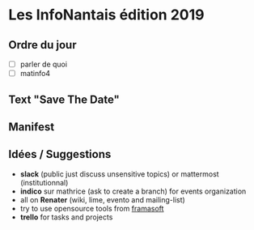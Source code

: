 # Les InfoNantais édition 2019

## Ordre du jour
- [ ] parler de quoi
- [ ] matinfo4

## Text "Save The Date"



## Manifest

## Idées / Suggestions
- **slack** (public just discuss unsensitive topics) or mattermost (institutionnal)
- **indico** sur mathrice (ask to create a branch) for events organization
- all on **Renater** (wiki, lime, evento and mailing-list)
- try to use opensource tools from [framasoft](https://framasoft.org/fr/)
- **trello** for tasks and projects
<!--stackedit_data:
eyJoaXN0b3J5IjpbNjA3NTU3MTM4LDI2ODYzOTk2OV19
-->